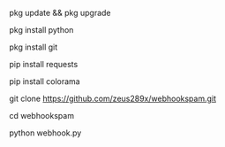 pkg update && pkg upgrade

pkg install python

pkg install git

pip install requests

pip install colorama

git clone https://github.com/zeus289x/webhookspam.git

cd webhookspam

python webhook.py

